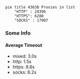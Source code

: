 
```mermaid
pie title 43630 Proxies in list
    "HTTP" : 24396
    "HTTPS": 6280
    "SOCKS" : 17907
```

### Some Info
#### Average Timeout

- mixed: 3.0s
- http: 1.5s
- https: 8.6s
- socks: 6.2s